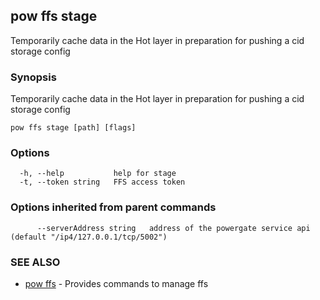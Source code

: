 ## pow ffs stage

Temporarily cache data in the Hot layer in preparation for pushing a cid storage config

### Synopsis

Temporarily cache data in the Hot layer in preparation for pushing a cid storage config

```
pow ffs stage [path] [flags]
```

### Options

```
  -h, --help           help for stage
  -t, --token string   FFS access token
```

### Options inherited from parent commands

```
      --serverAddress string   address of the powergate service api (default "/ip4/127.0.0.1/tcp/5002")
```

### SEE ALSO

* [pow ffs](pow_ffs.md)	 - Provides commands to manage ffs

